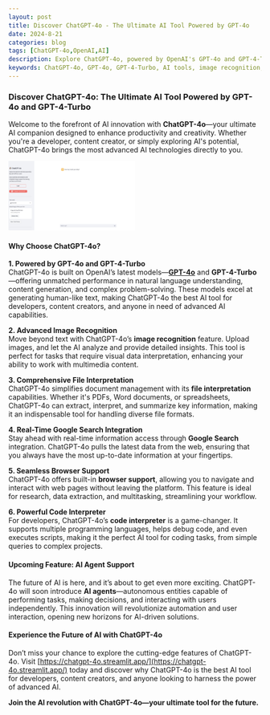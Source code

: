 ```yaml
---
layout: post
title: Discover ChatGPT-4o - The Ultimate AI Tool Powered by GPT-4o
date: 2024-8-21
categories: blog
tags: [ChatGPT-4o,OpenAI,AI]
description: Explore ChatGPT-4o, powered by OpenAI's GPT-4o and GPT-4-Turbo. Supports image recognition, file interpretation, and soon AI agents. Visit now!
keywords: ChatGPT-4o, GPT-4o, GPT-4-Turbo, AI tools, image recognition, file interpretation, AI agent, code interpreter, OpenAI,OpenAI's latest model GPT-4o, how to use GPT-4-Turbo, best AI tool for developers, AI-powered image recognition, AI agent technology
---
```



### Discover ChatGPT-4o: The Ultimate AI Tool Powered by GPT-4o and GPT-4-Turbo

Welcome to the forefront of AI innovation with **ChatGPT-4o**—your ultimate AI companion designed to enhance productivity and creativity. Whether you're a developer, content creator, or simply exploring AI's potential, ChatGPT-4o brings the most advanced AI technologies directly to you.


<img src="/img/chatgpt-4o-features.png" alt="ChatGPT-4o AI tool features powered by GPT-4o and GPT-4-Turbo." style="width: 50%; height: auto; align-items: center;">


#### Why Choose ChatGPT-4o?

**1. Powered by GPT-4o and GPT-4-Turbo**  
ChatGPT-4o is built on OpenAI’s latest models—[**GPT-4o**](https://platform.openai.com/docs/models/gpt-4o) and **GPT-4-Turbo**—offering unmatched performance in natural language understanding, content generation, and complex problem-solving. These models excel at generating human-like text, making ChatGPT-4o the best AI tool for developers, content creators, and anyone in need of advanced AI capabilities.

**2. Advanced Image Recognition**  
Move beyond text with ChatGPT-4o’s **image recognition** feature. Upload images, and let the AI analyze and provide detailed insights. This tool is perfect for tasks that require visual data interpretation, enhancing your ability to work with multimedia content.

**3. Comprehensive File Interpretation**  
ChatGPT-4o simplifies document management with its **file interpretation** capabilities. Whether it's PDFs, Word documents, or spreadsheets, ChatGPT-4o can extract, interpret, and summarize key information, making it an indispensable tool for handling diverse file formats.

**4. Real-Time Google Search Integration**  
Stay ahead with real-time information access through **Google Search** integration. ChatGPT-4o pulls the latest data from the web, ensuring that you always have the most up-to-date information at your fingertips.

**5. Seamless Browser Support**  
ChatGPT-4o offers built-in **browser support**, allowing you to navigate and interact with web pages without leaving the platform. This feature is ideal for research, data extraction, and multitasking, streamlining your workflow.

**6. Powerful Code Interpreter**  
For developers, ChatGPT-4o’s **code interpreter** is a game-changer. It supports multiple programming languages, helps debug code, and even executes scripts, making it the perfect AI tool for coding tasks, from simple queries to complex projects.

#### Upcoming Feature: AI Agent Support

The future of AI is here, and it’s about to get even more exciting. ChatGPT-4o will soon introduce **AI agents**—autonomous entities capable of performing tasks, making decisions, and interacting with users independently. This innovation will revolutionize automation and user interaction, opening new horizons for AI-driven solutions.

#### Experience the Future of AI with ChatGPT-4o

Don’t miss your chance to explore the cutting-edge features of ChatGPT-4o. Visit [https://chatgpt-4o.streamlit.app/](https://chatgpt-4o.streamlit.app/) today and discover why ChatGPT-4o is the best AI tool for developers, content creators, and anyone looking to harness the power of advanced AI.

**Join the AI revolution with ChatGPT-4o—your ultimate tool for the future.**

